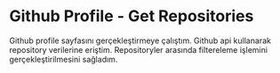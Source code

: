 # Github Profile - Get Repositories

Github profile sayfasını gerçekleştirmeye çalıştım. Github api kullanarak repository verilerine eriştim. Repositoryler arasında filtereleme işlemini gerçekleştirilmesini sağladım.
